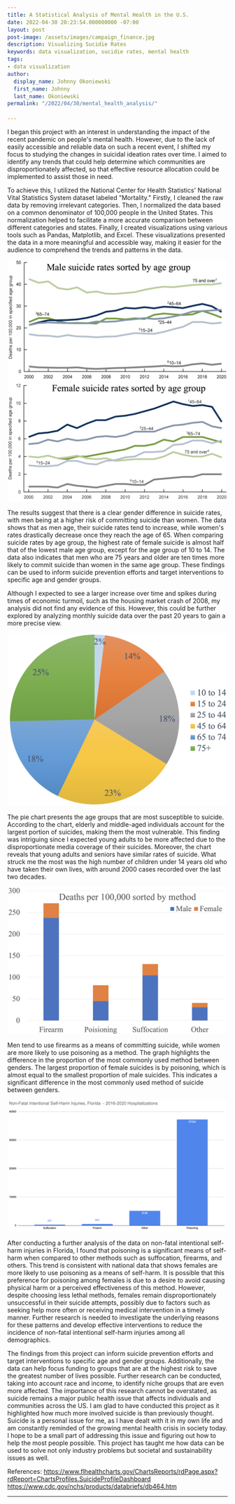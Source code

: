 ```yaml
---
title: A Statistical Analysis of Mental Health in the U.S.
date: 2022-04-30 20:23:54.000000000 -07:00
layout: post
post-image: /assets/images/campaign_finance.jpg
description: Visualizing Sucidie Rates
keywords: data visualization, sucidie rates, mental health
tags:
- data visualization
author:
  display_name: Johnny Okoniewski
  first_name: Johnny
  last_name: Okoniewski
permalink: "/2022/04/30/mental_health_analysis/"

---
```


I began this project with an interest in understanding the impact of the recent pandemic on people's mental health. However, due to the lack of easily accessible and reliable data on such a recent event, I shifted my focus to studying the changes in suicidal ideation rates over time. I aimed to identify any trends that could help determine which communities are disproportionately affected, so that effective resource allocation could be implemented to assist those in need.

To achieve this, I utilized the National Center for Health Statistics' National Vital Statistics System dataset labeled "Mortality." Firstly, I cleaned the raw data by removing irrelevant categories. Then, I normalized the data based on a common denominator of 100,000 people in the United States. This normalization helped to facilitate a more accurate comparison between different categories and states. Finally, I created visualizations using various tools such as Pandas, Matplotlib, and Excel. These visualizations presented the data in a more meaningful and accessible way, making it easier for the audience to comprehend the trends and patterns in the data.

![men](/assets/images/suicide/men.png)
![women](/assets/images/suicide/women.png)

The results suggest that there is a clear gender difference in suicide rates, with men being at a higher risk of committing suicide than women. The data shows that as men age, their suicide rates tend to increase, while women's rates drastically decrease once they reach the age of 65. When comparing suicide rates by age group, the highest rate of female suicide is almost half that of the lowest male age group, except for the age group of 10 to 14. The data also indicates that men who are 75 years and older are ten times more likely to commit suicide than women in the same age group. These findings can be used to inform suicide prevention efforts and target interventions to specific age and gender groups.

Although I expected to see a larger increase over time and spikes during times of economic turmoil, such as the housing market crash of 2008, my analysis did not find any evidence of this. However, this could be further explored by analyzing monthly suicide data over the past 20 years to gain a more precise view.

![age](/assets/images/suicide/age_breakdown.png)

The pie chart presents the age groups that are most susceptible to suicide. According to the chart, elderly and middle-aged individuals account for the largest portion of suicides, making them the most vulnerable. This finding was intriguing since I expected young adults to be more affected due to the disproportionate media coverage of their suicides. Moreover, the chart reveals that young adults and seniors have similar rates of suicide. What struck me the most was the high number of children under 14 years old who have taken their own lives, with around 2000 cases recorded over the last two decades.


![method](/assets/images/suicide/method.png)

Men tend to use firearms as a means of committing suicide, while women are more likely to use poisoning as a method. The graph highlights the difference in the proportion of the most commonly used method between genders. The largest proportion of female suicides is by poisoning, which is almost equal to the smallest proportion of male suicides. This indicates a significant difference in the most commonly used method of suicide between genders.

![non_fatal](/assets/images/suicide/non_fatal.png)

After conducting a further analysis of the data on non-fatal intentional self-harm injuries in Florida, I found that poisoning is a significant means of self-harm when compared to other methods such as suffocation, firearms, and others. This trend is consistent with national data that shows females are more likely to use poisoning as a means of self-harm. It is possible that this preference for poisoning among females is due to a desire to avoid causing physical harm or a perceived effectiveness of this method. However, despite choosing less lethal methods, females remain disproportionately unsuccessful in their suicide attempts, possibly due to factors such as seeking help more often or receiving medical intervention in a timely manner. Further research is needed to investigate the underlying reasons for these patterns and develop effective interventions to reduce the incidence of non-fatal intentional self-harm injuries among all demographics.

The findings from this project can inform suicide prevention efforts and target interventions to specific age and gender groups. Additionally, the data can help focus funding to groups that are at the highest risk to save the greatest number of lives possible. Further research can be conducted, taking into account race and income, to identify niche groups that are even more affected. The importance of this research cannot be overstated, as suicide remains a major public health issue that affects individuals and communities across the US. I am glad to have conducted this project as it highlighted how much more involved suicide is than previously thought. Suicide is a personal issue for me, as I have dealt with it in my own life and am constantly reminded of the growing mental health crisis in society today. I hope to be a small part of addressing this issue and figuring out how to help the most people possible. This project has taught me how data can be used to solve not only industry problems but societal and sustainability issues as well.

References: 
https://www.flhealthcharts.gov/ChartsReports/rdPage.aspx?rdReport=ChartsProfiles.SuicideProfileDashboard
https://www.cdc.gov/nchs/products/databriefs/db464.htm

---
